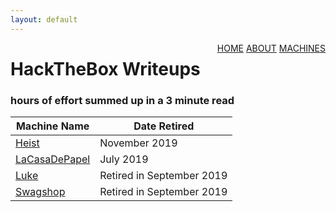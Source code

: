 ```yaml
---
layout: default
---
```

<html>
<div class="topnav">  
  <div style="float:right">
    <a href="https://yaboygmoney.github.io/htb/index.html">HOME</a>
    <a href="https://yaboygmoney.github.io/htb/about.html">ABOUT</a>
    <a href="https://yaboygmoney.github.io/htb/machines.html">MACHINES</a>
  </div>
</div>
</html>

# HackTheBox Writeups
### hours of effort summed up in a 3 minute read

Machine Name | Date Retired
------------ | ------------
[Heist](https://yaboygmoney.github.io/htb/heist.html) | November 2019
[LaCasaDePapel](https://yaboygmoney.github.io/htb/lcdp.html) | July 2019
[Luke](https://yaboygmoney.github.io/htb/luke.html) | Retired in September 2019
[Swagshop](https://yaboygmoney.github.io/htb/swagshop.html) | Retired in September 2019

